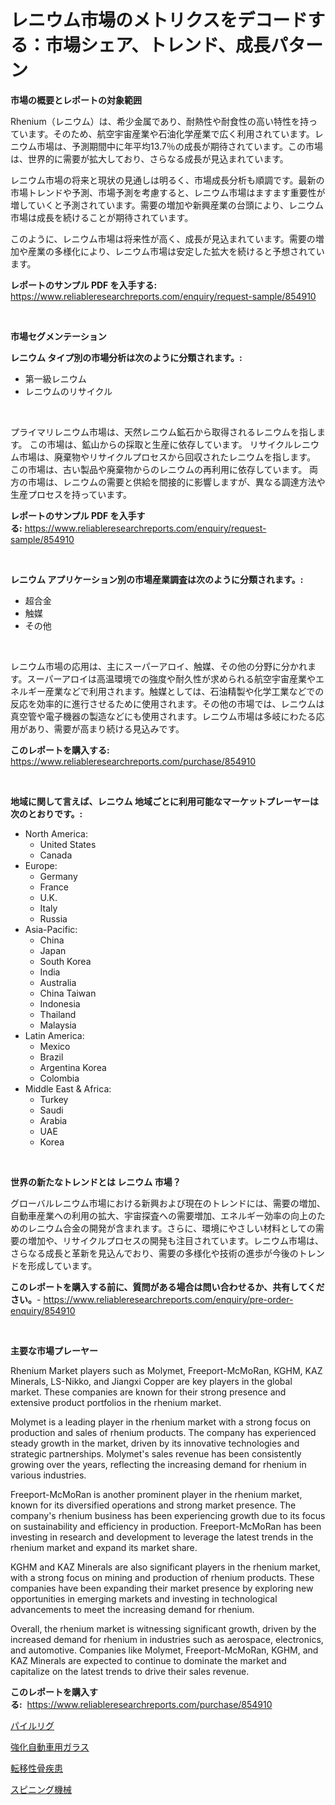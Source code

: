 <p><h1>レニウム市場のメトリクスをデコードする：市場シェア、トレンド、成長パターン</h1></p><p><strong>市場の概要とレポートの対象範囲</strong></p>
<p><p>Rhenium（レニウム）は、希少金属であり、耐熱性や耐食性の高い特性を持っています。そのため、航空宇宙産業や石油化学産業で広く利用されています。レニウム市場は、予測期間中に年平均13.7％の成長が期待されています。この市場は、世界的に需要が拡大しており、さらなる成長が見込まれています。</p><p>レニウム市場の将来と現状の見通しは明るく、市場成長分析も順調です。最新の市場トレンドや予測、市場予測を考慮すると、レニウム市場はますます重要性が増していくと予測されています。需要の増加や新興産業の台頭により、レニウム市場は成長を続けることが期待されています。</p><p>このように、レニウム市場は将来性が高く、成長が見込まれています。需要の増加や産業の多様化により、レニウム市場は安定した拡大を続けると予想されています。</p></p>
<p><strong>レポートのサンプル PDF を入手する:</strong> <a href="https://www.reliableresearchreports.com/enquiry/request-sample/854910">https://www.reliableresearchreports.com/enquiry/request-sample/854910</a></p>
<p>&nbsp;</p>
<p><strong>市場セグメンテーション</strong></p>
<p><strong>レニウム タイプ別の市場分析は次のように分類されます。:</strong></p>
<p><ul><li>第一級レニウム</li><li>レニウムのリサイクル</li></ul></p>
<p>&nbsp;</p>
<p><p>プライマリレニウム市場は、天然レニウム鉱石から取得されるレニウムを指します。 この市場は、鉱山からの採取と生産に依存しています。 リサイクルレニウム市場は、廃棄物やリサイクルプロセスから回収されたレニウムを指します。 この市場は、古い製品や廃棄物からのレニウムの再利用に依存しています。 両方の市場は、レニウムの需要と供給を間接的に影響しますが、異なる調達方法や生産プロセスを持っています。</p></p>
<p><strong>レポートのサンプル PDF を入手する:</strong>&nbsp;<a href="https://www.reliableresearchreports.com/enquiry/request-sample/854910">https://www.reliableresearchreports.com/enquiry/request-sample/854910</a></p>
<p>&nbsp;</p>
<p><strong> レニウム アプリケーション別の市場産業調査は次のように分類されます。:</strong></p>
<p><ul><li>超合金</li><li>触媒</li><li>その他</li></ul></p>
<p>&nbsp;</p>
<p><p>レニウム市場の応用は、主にスーパーアロイ、触媒、その他の分野に分かれます。スーパーアロイは高温環境での強度や耐久性が求められる航空宇宙産業やエネルギー産業などで利用されます。触媒としては、石油精製や化学工業などでの反応を効率的に進行させるために使用されます。その他の市場では、レニウムは真空管や電子機器の製造などにも使用されます。レニウム市場は多岐にわたる応用があり、需要が高まり続ける見込みです。</p></p>
<p><strong>このレポートを購入する:</strong>&nbsp; <a href="https://www.reliableresearchreports.com/purchase/854910">https://www.reliableresearchreports.com/purchase/854910</a></p>
<p>&nbsp;</p>
<p><strong>地域に関して言えば、レニウム 地域ごとに利用可能なマーケットプレーヤーは次のとおりです。:</strong></p>
<p><ul>
    <li>
        North America:
        <ul>
            <li>United States</li>
            <li>Canada</li>
        </ul>
    </li>
    <li>
        Europe:
        <ul>
            <li>Germany</li>
            <li>France</li>
            <li>U.K.</li>
            <li>Italy</li>
            <li>Russia</li>
        </ul>
    </li>
    <li>
        Asia-Pacific:
        <ul>
            <li>China</li>
            <li>Japan</li>
            <li>South Korea</li>
            <li>India</li>
            <li>Australia</li>
            <li>China Taiwan</li>
            <li>Indonesia</li>
            <li>Thailand</li>
            <li>Malaysia</li>
        </ul>
    </li>
    <li>
        Latin America:
        <ul>
            <li>Mexico</li>
            <li>Brazil</li>
            <li>Argentina Korea</li>
            <li>Colombia</li>
        </ul>
    </li>
    <li>
        Middle East & Africa:
        <ul>
            <li>Turkey</li>
            <li>Saudi</li>
            <li>Arabia</li>
            <li>UAE</li>
            <li>Korea</li>
        </ul>
    </li>
    </ul></p>
<p>&nbsp;</p>
<p><strong>世界の新たなトレンドとは レニウム 市場？</strong></p>
<p><p>グローバルレニウム市場における新興および現在のトレンドには、需要の増加、自動車産業への利用の拡大、宇宙探査への需要増加、エネルギー効率の向上のためのレニウム合金の開発が含まれます。さらに、環境にやさしい材料としての需要の増加や、リサイクルプロセスの開発も注目されています。レニウム市場は、さらなる成長と革新を見込んでおり、需要の多様化や技術の進歩が今後のトレンドを形成しています。</p></p>
<p><strong>このレポートを購入する前に、質問がある場合は問い合わせるか、共有してください。</strong>- <a href="https://www.reliableresearchreports.com/enquiry/pre-order-enquiry/854910">https://www.reliableresearchreports.com/enquiry/pre-order-enquiry/854910</a></p>
<p>&nbsp;</p>
<p><strong>主要な市場プレーヤー</strong></p>
<p><p>Rhenium Market players such as Molymet, Freeport-McMoRan, KGHM, KAZ Minerals, LS-Nikko, and Jiangxi Copper are key players in the global market. These companies are known for their strong presence and extensive product portfolios in the rhenium market.</p><p>Molymet is a leading player in the rhenium market with a strong focus on production and sales of rhenium products. The company has experienced steady growth in the market, driven by its innovative technologies and strategic partnerships. Molymet's sales revenue has been consistently growing over the years, reflecting the increasing demand for rhenium in various industries.</p><p>Freeport-McMoRan is another prominent player in the rhenium market, known for its diversified operations and strong market presence. The company's rhenium business has been experiencing growth due to its focus on sustainability and efficiency in production. Freeport-McMoRan has been investing in research and development to leverage the latest trends in the rhenium market and expand its market share.</p><p>KGHM and KAZ Minerals are also significant players in the rhenium market, with a strong focus on mining and production of rhenium products. These companies have been expanding their market presence by exploring new opportunities in emerging markets and investing in technological advancements to meet the increasing demand for rhenium.</p><p>Overall, the rhenium market is witnessing significant growth, driven by the increased demand for rhenium in industries such as aerospace, electronics, and automotive. Companies like Molymet, Freeport-McMoRan, KGHM, and KAZ Minerals are expected to continue to dominate the market and capitalize on the latest trends to drive their sales revenue.</p></p>
<p><strong>このレポートを購入する:</strong>&nbsp;&nbsp;<a href="https://www.reliableresearchreports.com/purchase/854910">https://www.reliableresearchreports.com/purchase/854910</a></p>
<p><p><a href="https://github.com/vlcostes/Market-Research-Report-List-1/blob/main/391925416820.md">パイルリグ</a></p><p><a href="https://medium.com/@kaiyohnson76845/%E8%87%AA%E5%8B%95%E8%BB%8A%E7%94%A8%E5%BC%B7%E5%8C%96%E3%82%AC%E3%83%A9%E3%82%B9%E5%B8%82%E5%A0%B4%E3%81%AF-%E5%B8%82%E5%A0%B4%E3%82%B7%E3%82%A7%E3%82%A2-%E3%82%B5%E3%82%A4%E3%82%BA-%E3%81%8A%E3%82%88%E3%81%B32031%E5%B9%B4%E3%81%BE%E3%81%A7%E3%81%AE%E4%BA%88%E6%B8%AC%E3%81%AB%E7%84%A6%E7%82%B9%E3%82%92%E5%BD%93%E3%81%A6%E3%81%A6%E3%81%84%E3%81%BE%E3%81%99-eaa6c7db3ed5">強化自動車用ガラス</a></p><p><a href="https://medium.com/@julian6skinner/%E8%BB%A2%E7%A7%BB%E6%80%A7%E9%AA%A8%E7%96%BE%E6%82%A3%E5%B8%82%E5%A0%B4%E3%81%AF-%E5%B8%82%E5%A0%B4%E3%82%B7%E3%82%A7%E3%82%A2-%E5%B8%82%E5%A0%B4%E5%8B%95%E5%90%91-%E5%B8%82%E5%A0%B4%E6%88%90%E9%95%B7%E3%81%AB%E9%96%A2%E3%81%99%E3%82%8B%E6%83%85%E5%A0%B1%E3%82%92%E6%8F%90%E4%BE%9B%E3%81%97%E3%81%BE%E3%81%99-84a09274d05a">転移性骨疾患</a></p><p><a href="https://github.com/EstaSprer20231/Market-Research-Report-List-1/blob/main/924240616821.md">スピニング機械</a></p></p>